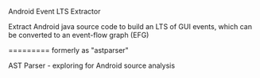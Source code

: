Android Event LTS Extractor

Extract Android java source code to build an LTS of GUI events,
which can be converted to an event-flow graph (EFG)

=========
formerly as "astparser"

AST Parser - exploring for Android source analysis